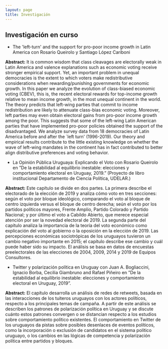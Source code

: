 ```yaml
---
layout: page
title: Investigación
---
```


## Investigación en curso

+ The 'left-turn' and the support for pro-poor income growth in Latin America con Rosario Queirolo y Santiago López Cariboni

**Abstract:** It is common wisdom that class cleavages are electorally weak in Latin America and valence explanations such as economic voting receive stronger empirical support. Yet, an important problem in unequal democracies is the extent to which voters make redistributive considerations when rewarding/punishing governments for economic growth. In this paper we analyze the evolution of class-biased economic voting (CBEV), this is, the recent electoral rewards for top-income growth relative to mean income growth, in the  most unequal continent in the world. The theory predicts that left-wing parties that commit to income redistribution are likely to attenuate class-bias economic voting. Moreover, left parties may even obtain electoral gains from pro-poor income growth among the poor. This suggests that some of the left-wing Latin American parties that have implemented pro-poor policies obtained the support of the disadvantaged. We analyze survey data from 18 democracies of Latin America before and after the `left turn' (1996-2019). Our theory and empirical results contribute to the little existing knowledge on whether the wave of left-wing mandates in the continent has in fact contributed to better align distributive preferences and voting behavior.

+ La Opinión Pública Uruguaya: Explicando el Voto con Rosario Queirolo en ”De la estabilidad al equilibrio inestable: elecciones y comportamiento electoral en Uruguay,
2019.” (Proyecto de libro institucional Departamento de Ciencia Política, UDELAR.)

**Abstract:** Este capítulo se divide en dos partes. La primera describe el electorado de la elección de 2019 y analiza cómo voto en tres secciones: según el voto por bloque ideológico, comparando el voto al bloque de centro izquierda versus el bloque de centro derecha; seún el voto por los partidos políticos mayores, Frente Amplio, Partido Colorado y Partido Nacional; y por último el voto a Cabildo Abierto, que merece especial atención por ser la novedad electoral de 2019. La segunda parte del capítulo analiza la importancia de la teoría del voto económico como explicación del voto al gobierno o la oposición en la elección de 2019. Las percepciones económicas sociotrópicas de los uruguayos tuvieron un cambio negativo importante en 2015; el capítulo describe ese cambio y cuál puede haber sido su impacto. El análisis se basa en datos de encuestas preelectorales de las elecciones de 2004, 2009, 2014 y 2019 de Equipos Consultores. 

+ Twitter y polarización política en Uruguay con Juan A. Bogliaccini, Ignacio Borba, Cecilia Giambruno and Rafael Piñeiro en ”De la estabilidad al equilibrio inestable: elecciones y comportamiento electoral en Uruguay, 2019”.

**Abstract:** El capítulo desarrolla un análisis de redes de retweets, basada en las interacciones de los tuiteros uruguayos con los actores políticos, respecto a los principales temas de campaña. A partir de este análisis se describen los patrones de polarización política en Uruguay y se discute cuánto estos patrones convergen o se distancian respecto a los estudios sobre comportamiento político existentes. El comportamiento en Twitter de los uruguayos da pistas sobre posibles desenlaces de eventos políticos, como la incorporación o exclusión de candidatos en el sistema político uruguayo, o los cambios en las lógicas de competencia y polarización política entre partidos y bloques.  


